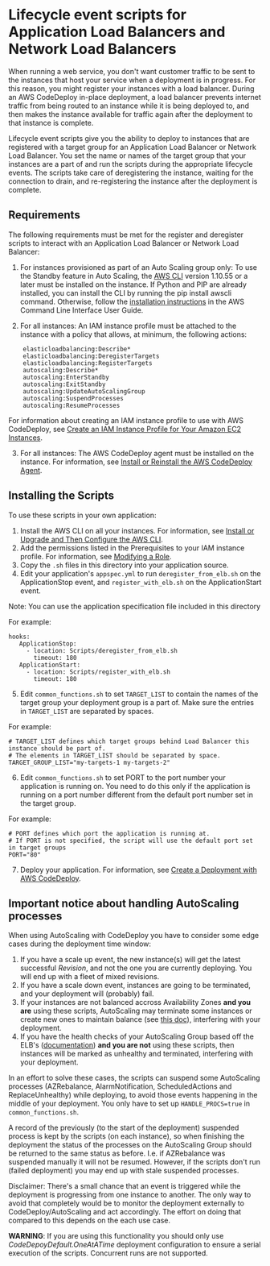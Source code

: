# Lifecycle event scripts for Application Load Balancers and Network Load Balancers

When running a web service, you don't want customer traffic to be sent to the instances that host your service when a deployment is in progress. For this reason, you might register your instances with a load balancer. During an AWS CodeDeploy in-place deployment, a load balancer prevents internet traffic from being routed to an instance while it is being deployed to, and then makes the instance available for traffic again after the deployment to that instance is complete.

Lifecycle event scripts give you the ability to deploy to instances that are registered with a target group for an Application Load Balancer or Network Load Balancer. You set the name or names of the target group that your instances are a part of and run the scripts during the appropriate lifecycle events. The scripts take care of deregistering the instance, waiting for the connection to drain, and re-registering the instance after the deployment is complete.

## Requirements

The following requirements must be met for the register and deregister scripts to interact with an Application Load Balancer or Network Load Balancer:

1.  For instances provisioned as part of an Auto Scaling group only: To use the Standby feature in Auto Scaling, the [AWS CLI](http://aws.amazon.com/cli/) version 1.10.55 or a later must be installed on the instance. If Python and PIP are already installed, you can install the CLI by running the pip install awscli command. Otherwise, follow the [installation instructions](http://docs.aws.amazon.com/cli/latest/userguide/installing.html) in the AWS Command Line Interface User Guide.

2.  For all instances: An IAM instance profile must be attached to the instance with a policy that allows, at minimum, the following actions:


```
    elasticloadbalancing:Describe*
    elasticloadbalancing:DeregisterTargets
    elasticloadbalancing:RegisterTargets
    autoscaling:Describe*
    autoscaling:EnterStandby
    autoscaling:ExitStandby
    autoscaling:UpdateAutoScalingGroup
    autoscaling:SuspendProcesses
    autoscaling:ResumeProcesses
```

For information about creating an IAM instance profile to use with AWS CodeDeploy, see [Create an IAM Instance Profile for Your Amazon EC2 Instances](http://docs.aws.amazon.com/codedeploy/latest/userguide/how-to-create-iam-instance-profile.html).

3. For all instances: The AWS CodeDeploy agent must be installed on the instance. For information, see [Install or Reinstall the AWS CodeDeploy Agent](http://docs.aws.amazon.com/codedeploy/latest/userguide/codedeploy-agent-operations-install.html).


## Installing the Scripts

To use these scripts in your own application:

1. Install the AWS CLI on all your instances. For information, see [Install or Upgrade and Then Configure the AWS CLI](http://docs.aws.amazon.com/codedeploy/latest/userguide/getting-started-configure-cli.html).
2. Add the permissions listed in the Prerequisites to your IAM instance profile. For information, see [Modifying a Role](http://docs.aws.amazon.com/IAM/latest/UserGuide/id_roles_manage_modify.html).
3. Copy the `.sh` files in this directory into your application source.
4. Edit your application's `appspec.yml` to run `deregister_from_elb.sh` on the ApplicationStop event,
and `register_with_elb.sh` on the ApplicationStart event.

Note: You can use the application specification file included in this directory

For example:

```
hooks:
   ApplicationStop:
     - location: Scripts/deregister_from_elb.sh
       timeout: 180
   ApplicationStart:
     - location: Scripts/register_with_elb.sh
       timeout: 180
```

5. Edit `common_functions.sh` to set `TARGET_LIST` to contain the names of the target group your deployment group is a part of. Make sure the entries in `TARGET_LIST` are separated by spaces.

For example:

```
# TARGET_LIST defines which target groups behind Load Balancer this instance should be part of.
# The elements in TARGET_LIST should be separated by space.
TARGET_GROUP_LIST="my-targets-1 my-targets-2"
```

6. Edit `common_functions.sh` to set PORT to the port number your application is running on. You need to do this only if the application is running on a port number different from the default port number set in the target group.

For example:

```
# PORT defines which port the application is running at.
# If PORT is not specified, the script will use the default port set in target groups
PORT="80"
```

7. Deploy your application. For information, see [Create a Deployment with AWS CodeDeploy](http://docs.aws.amazon.com/codedeploy/latest/userguide/deployments-create.html).

## Important notice about handling AutoScaling processes

When using AutoScaling with CodeDeploy you have to consider some edge cases during the deployment time window:

1. If you have a scale up event, the new instance(s) will get the latest successful *Revision*, and not the one you are currently deploying. You will end up with a fleet of mixed revisions.
2. If you have a scale down event, instances are going to be terminated, and your deployment will (probably) fail.
3. If your instances are not balanced accross Availability Zones **and you are** using these scripts, AutoScaling may terminate some instances or create new ones to maintain balance (see [this doc](http://docs.aws.amazon.com/autoscaling/latest/userguide/as-suspend-resume-processes.html#process-types)), interfering with your deployment.
4. If you have the health checks of your AutoScaling Group based off the ELB's ([documentation](http://docs.aws.amazon.com/autoscaling/latest/userguide/healthcheck.html)) **and you are not** using these scripts, then instances will be marked as unhealthy and terminated, interfering with your deployment.

In an effort to solve these cases, the scripts can suspend some AutoScaling processes (AZRebalance, AlarmNotification, ScheduledActions and ReplaceUnhealthy) while deploying, to avoid those events happening in the middle of your deployment. You only have to set up `HANDLE_PROCS=true` in `common_functions.sh`.

A record of the previously (to the start of the deployment) suspended process is kept by the scripts (on each instance), so when finishing the deployment the status of the processes on the AutoScaling Group should be returned to the same status as before. I.e. if AZRebalance was suspended manually it will not be resumed. However, if the scripts don't run (failed deployment) you may end up with stale suspended processes.

Disclaimer: There's a small chance that an event is triggered while the deployment is progressing from one instance to another. The only way to avoid that completely would be to monitor the deployment externally to CodeDeploy/AutoScaling and act accordingly. The effort on doing that compared to this depends on the each use case.

**WARNING**: If you are using this functionality you should only use *CodeDepoyDefault.OneAtATime* deployment configuration to ensure a serial execution of the scripts. Concurrent runs are not supported.
